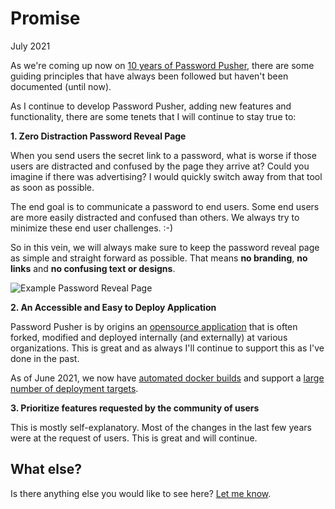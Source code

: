 # Promise

July 2021

As we're coming up now on [10 years of Password Pusher](https://twitter.com/pwpush/status/1402331907824701447), there are some guiding principles that have always been followed but haven't been documented (until now).

As I continue to develop Password Pusher, adding new features and functionality, there are some tenets that I will continue to stay true to:

**1. Zero Distraction Password Reveal Page**

When you send users the secret link to a password, what is worse if those users are distracted and confused by the page they arrive at?  Could you imagine if there was advertising?  I would quickly switch away from that tool as soon as possible.

The end goal is to communicate a password to end users.  Some end users are more easily distracted and confused than others.  We always try to minimize these end user challenges.  :-)

So in this vein, we will always make sure to keep the password reveal page as simple and straight forward as possible.  That means **no branding**, **no links** and **no confusing text or designs**.

![Example Password Reveal Page](https://disznc.s3.amazonaws.com/Screen-Shot-2021-06-12-at-6.29.43-PM.png)

**2. An Accessible and Easy to Deploy Application**

Password Pusher is by origins an [opensource application](https://github.com/pglombardo/PasswordPusher) that is often forked, modified and deployed internally (and externally) at various organizations.  This is great and as always I'll continue to support this as I've done in the past.

As of June 2021, we now have [automated docker builds](https://hub.docker.com/u/pglombardo) and support a [large number of deployment targets](https://github.com/pglombardo/PasswordPusher#-run-your-own-instance).

**3. Prioritize features requested by the community of users**

This is mostly self-explanatory.  Most of the changes in the last few years were at the request of users.  This is great and will continue.

## What else?

Is there anything else you would like to see here?  [Let me know](https://github.com/pglombardo/PasswordPusher/issues/new).